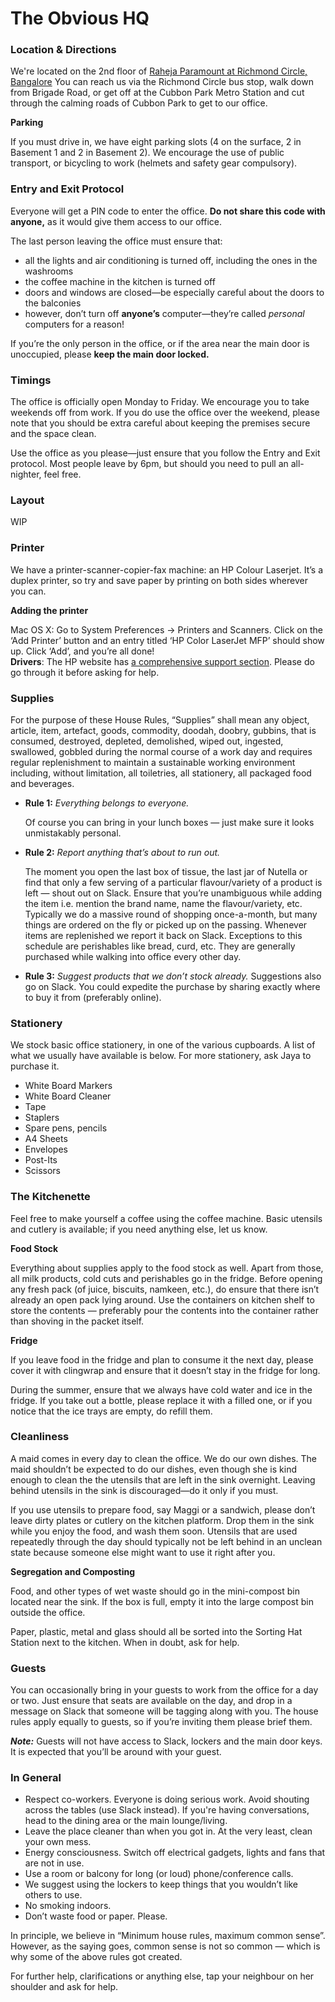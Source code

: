 # The Obvious HQ

### Location & Directions

We're located on the 2nd floor of [Raheja Paramount at Richmond Circle, Bangalore](https://www.google.com/maps/place/Obvious/@12.9653795,77.5955305,17z/data=!3m1!4b1!4m5!3m4!1s0x3bae1581be6ca40f:0x54ed4c2dbb69d178!8m2!3d12.9653743!4d77.5977192) 
You can reach us via the Richmond Circle bus stop, walk down from Brigade Road, or get off at the Cubbon Park Metro Station and cut through the calming roads of Cubbon Park to get to our office.

**Parking**

If you must drive in, we have eight parking slots \(4 on the surface, 2 in Basement 1 and 2 in Basement 2\). 
We encourage the use of public transport, or bicycling to work \(helmets and safety gear compulsory\).

### Entry and Exit Protocol

Everyone will get a PIN code to enter the office. **Do not share this code with anyone,** as it would give them access to our office.

The last person leaving the office must ensure that:

* all the lights and air conditioning is turned off, including the ones in the washrooms
* the coffee machine in the kitchen is turned off
* doors and windows are closed—be especially careful about the doors to the balconies
* however, don’t turn off **anyone’s** computer—they’re called _personal_ computers for a reason!

If you’re the only person in the office, or if the area near the main door is unoccupied, please **keep the main door locked.**

### Timings

The office is officially open Monday to Friday. We encourage you to take weekends off from work. If you do use the office over the weekend, please note that you should be extra careful about keeping the premises secure and the space clean.

Use the office as you please—just ensure that you follow the Entry and Exit protocol. Most people leave by 6pm, but should you need to pull an all-nighter, feel free.

### Layout

WIP

### Printer

We have a printer-scanner-copier-fax machine: an HP Colour Laserjet. It’s a duplex printer, so try and save paper by printing on both sides wherever you can.

**Adding the printer**

Mac OS X: Go to System Preferences → Printers and Scanners. Click on the ‘Add Printer’ button and an entry titled ‘HP Color LaserJet MFP’ should show up. Click ‘Add’, and you’re all done!  
**Drivers**: The HP website has [a comprehensive support section](https://support.hp.com/us-en/drivers/selfservice/hp-color-laserjet-pro-mfp-m477-series/7326560/model/7326586). Please do go through it before asking for help.

### Supplies

For the purpose of these House Rules, “Supplies” shall mean any object, article, item, artefact, goods, commodity, doodah, doobry, gubbins, that is consumed, destroyed, depleted, demolished, wiped out, ingested, swallowed, gobbled during the normal course of a work day and requires regular replenishment to maintain a sustainable working environment including, without limitation, all toiletries, all stationery, all packaged food and beverages.

* **Rule 1:** _Everything belongs to everyone._  

  Of course you can bring in your lunch boxes — just make sure it looks unmistakably personal.

* **Rule 2:** _Report anything that’s about to run out._  

  The moment you open the last box of tissue, the last jar of Nutella or find that only a few serving of a particular flavour/variety of a product is left — shout out on Slack. Ensure that you’re unambiguous while adding the item i.e. mention the brand name, name the flavour/variety, etc. Typically we do a massive round of shopping once-a-month, but many things are ordered on the fly or picked up on the passing. Whenever items are replenished we report it back on Slack. Exceptions to this schedule are perishables like bread, curd, etc. They are generally purchased while walking into office every other day.

* **Rule 3:** _Suggest products that we don’t stock already._ Suggestions also go on Slack. You could expedite the purchase by sharing exactly where to buy it from \(preferably online\).

### Stationery

We stock basic office stationery, in one of the various cupboards. A list of what we usually have available is below. For more stationery, ask Jaya to purchase it.

* White Board Markers
* White Board Cleaner
* Tape
* Staplers
* Spare pens, pencils
* A4 Sheets
* Envelopes
* Post-Its
* Scissors

### The Kitchenette

Feel free to make yourself a coffee using the coffee machine. Basic utensils and cutlery is available; if you need anything else, let us know.

**Food Stock**

Everything about supplies apply to the food stock as well. Apart from those, all milk products, cold cuts and perishables go in the fridge. Before opening any fresh pack \(of juice, biscuits, namkeen, etc.\), do ensure that there isn’t already an open pack lying around. Use the containers on kitchen shelf to store the contents — preferably pour the contents into the container rather than shoving in the packet itself.

**Fridge**

If you leave food in the fridge and plan to consume it the next day, please cover it with clingwrap and ensure that it doesn’t stay in the fridge for long.

During the summer, ensure that we always have cold water and ice in the fridge. If you take out a bottle, please replace it with a filled one, or if you notice that the ice trays are empty, do refill them.

### **Cleanliness**

A maid comes in every day to clean the office. We do our own dishes. The maid shouldn’t be expected to do our dishes, even though she is kind enough to clean the the utensils that are left in the sink overnight. Leaving behind utensils in the sink is discouraged—do it only if you must.

If you use utensils to prepare food, say Maggi or a sandwich, please don’t leave dirty plates or cutlery on the kitchen platform. Drop them in the sink while you enjoy the food, and wash them soon. Utensils that are used repeatedly through the day should typically not be left behind in an unclean state because someone else might want to use it right after you.

**Segregation and Composting**

Food, and other types of wet waste should go in the mini-compost bin located near the sink. If the box is full, empty it into the large compost bin outside the office.

Paper, plastic, metal and glass should all be sorted into the Sorting Hat Station next to the kitchen. When in doubt, ask for help.

### **Guests**

You can occasionally bring in your guests to work from the office for a day or two. Just ensure that seats are available on the day, and drop in a message on Slack that someone will be tagging along with you. The house rules apply equally to guests, so if you’re inviting them please brief them.

_**Note:**_ Guests will not have access to Slack, lockers and the main door keys. It is expected that you’ll be around with your guest.

### **In General**

* Respect co-workers. Everyone is doing serious work. Avoid shouting across the tables \(use Slack instead\). If you're having conversations, head to the dining area or the main lounge/living.
* Leave the place cleaner than when you got in. At the very least, clean your own mess.
* Energy consciousness. Switch off electrical gadgets, lights and fans that are not in use.
* Use a room or balcony for long \(or loud\) phone/conference calls.
* We suggest using the lockers to keep things that you wouldn’t like others to use.
* No smoking indoors.
* Don’t waste food or paper. Please.

In principle, we believe in “Minimum house rules, maximum common sense”. However, as the saying goes, common sense is not so common — which is why some of the above rules got created.

For further help, clarifications or anything else, tap your neighbour on her shoulder and ask for help.

